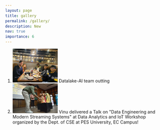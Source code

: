 ```yaml
---
layout: page
title: gallery
permalink: /gallery/
description: New
nav: true
importance: 6
---
```

<ol>
<li><img src="../assets/img/dlteam.jpg" alt="At Village, Ecity" width="145" /> Datalake-AI team outting</li>
<li><img src="../assets/img/pes.jpeg" alt="At PES" width="145" /> Vinu delivered a Talk on "Data Engineering and Modern Streaming Systems" at Data Analytics and IoT Workshop organized by the Dept. of CSE at PES University, EC Campus!</li>
</ol>

